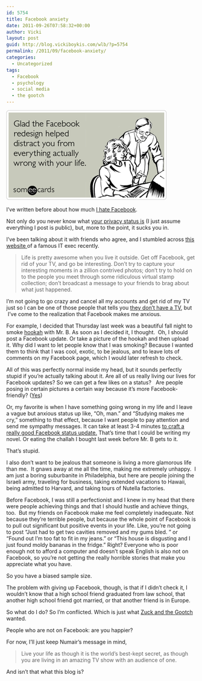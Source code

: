 ```yaml
---
id: 5754
title: Facebook anxiety
date: 2011-09-26T07:58:32+00:00
author: Vicki
layout: post
guid: http://blog.vickiboykis.com/wlb/?p=5754
permalink: /2011/09/facebook-anxiety/
categories:
  - Uncategorized
tags:
  - Facebook
  - psychology
  - social media
  - the gootch
---
```

[<img class="aligncenter size-full wp-image-5762" title="facebook-redesign-sympathy-ecards-someecards" src="https://raw.githubusercontent.com/veekaybee/wlb/gh-pages/assets/images/2011/09/facebook-redesign-sympathy-ecards-someecards.png" alt="" width="425" height="237" />](https://raw.githubusercontent.com/veekaybee/wlb/gh-pages/assets/images/2011/09/facebook-redesign-sympathy-ecards-someecards.png)

I&#8217;ve written before about how much <a href="http://blog.vickiboykis.com/wlb/2011/06/20/i-hate-everyone-on-facebook/" target="_blank">I hate Facebook</a>.

Not only do you never know what <a href="http://youropenbook.org/" target="_blank">your privacy status is</a> (I just assume everything I post is public), but, more to the point, it sucks you in.

I&#8217;ve been talking about it with friends who agree, and I stumbled across <a href="http://numair.com/" target="_blank">this website </a>of a famous IT exec recently.

> Life is pretty awesome when you live it outside. Get off Facebook, get rid of your TV, and go be interesting. Don&#8217;t try to capture your interesting moments in a zillion contrived photos; don&#8217;t try to hold on to the people you meet through some ridiculous virtual stamp collection; don&#8217;t broadcast a message to your friends to brag about what just happened.

I&#8217;m not going to go crazy and cancel all my accounts and get rid of my TV just so I can be one of those people that tells you <a href="http://stuffwhitepeoplelike.com/2008/01/26/28-not-having-a-tv/" target="_blank">they don&#8217;t have a TV</a>, but  I&#8217;ve come to the realization that Facebook makes me anxious.

For example, I decided that Thursday last week was a beautiful fall night to smoke <a href="http://blog.vickiboykis.com/wlb/2011/06/13/hookah-neuroses/" target="_blank">hookah</a> with Mr. B. As soon as I decided it, I thought.  Oh, I should post a Facebook update. Or take a picture of the hookah and then upload it. Why did I want to let people know that I was smoking? Because I wanted them to think that I was cool, exotic, to be jealous, and to leave lots of comments on my Facebook page, which I would later refresh to check.

All of this was perfectly normal inside my head, but it sounds perfectly stupid if you&#8217;re actually talking about it. Are all of us really living our lives for Facebook updates? So we can get a few likes on a status?   Are people posing in certain pictures a certain way because it&#8217;s more Facebook-friendly? (<a href="http://www.2birds1blog.com/2008/04/20-male-poses-of-facebook.html" target="_blank">Yes</a>)

Or, my favorite is when I have something going wrong in my life and I leave a vague but anxious status up like, &#8220;Oh, man.&#8221; and &#8220;Studying makes me cry,&#8221; something to that effect, because I want people to pay attention and send me sympathy messages. It can take at least 3-4 minutes <a href="http://www.good.is/post/the-art-of-the-status-update/" target="_blank">to craft a really good Facebook status update.</a> That&#8217;s time that I could be writing my novel. Or eating the challah I bought last week before Mr. B gets to it.

That&#8217;s stupid.

I also don&#8217;t want to be jealous that someone is living a more glamorous life than me.  It gnaws away at me all the time, making me extremely unhappy.  I am just a boring suburbanite in Philadelphia, but here are people joining the Israeli army, traveling for business, taking extended vacations to Hawaii, being admitted to Harvard, and taking tours of Nutella factories.

Before Facebook, I was still a perfectionist and I knew in my head that there were people achieving things and that I should hustle and achieve things, too.  But my friends on Facebook make me feel completely inadequate. Not because they&#8217;re terrible people, but because the whole point of Facebook is to pull out significant but positive events in your life. Like, you&#8217;re not going to post &#8220;Just had to get two cavities removed and my gums bled. &#8221; or &#8220;Found out I&#8217;m too fat to fit in my jeans.&#8221; or &#8220;This house is disgusting and I just found moldy bananas in the fridge.&#8221; Right? Everyone who is poor enough not to afford a computer and doesn&#8217;t speak English is also not on Facebook, so you&#8217;re not getting the really horrible stories that make you appreciate what you have.

So you have a biased sample size.

The problem with giving up Facebook, though, is that if I didn&#8217;t check it, I wouldn&#8217;t know that a high school friend graduated from law school, that another high school friend got married, or that another friend is in Europe.

So what do I do? So I&#8217;m conflicted. Which is just what <a href="http://www.ftrain.com/woods-plus.html" target="_blank">Zuck and the Gootch</a> wanted.

People who are not on Facebook: are you happier?

For now, I&#8217;ll just keep Numair&#8217;s message in mind,

> Live your life as though it is the world&#8217;s best-kept secret, as though you are living in an amazing TV show with an audience of one.

And isn&#8217;t that what this blog is?